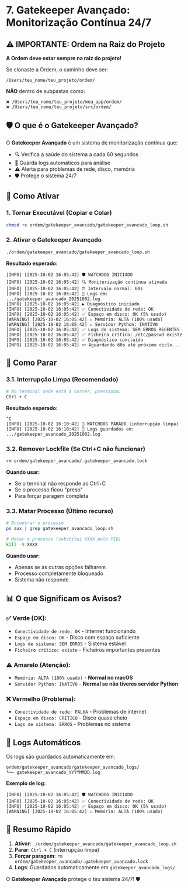 # 7. Gatekeeper Avançado: Monitorização Contínua 24/7

## ⚠️ IMPORTANTE: Ordem na Raiz do Projeto

**A Ordem deve estar sempre na raiz do projeto!** 

Se clonaste a Ordem, o caminho deve ser:
```
/Users/teu_nome/teu_projeto/ordem/
```

**NÃO** dentro de subpastas como:
```
❌ /Users/teu_nome/teu_projeto/meu_app/ordem/
❌ /Users/teu_nome/teu_projeto/src/ordem/
```

## 🛡️ O que é o Gatekeeper Avançado?

O **Gatekeeper Avançado** é um sistema de monitorização contínua que:
- 🔍 Verifica a saúde do sistema a cada 60 segundos
- 📝 Guarda logs automáticos para análise
- ⚠️ Alerta para problemas de rede, disco, memória
- 🛡️ Protege o sistema 24/7

## 🚀 Como Ativar

### 1. Tornar Executável (Copiar e Colar)
```bash
chmod +x ordem/gatekeeper_avancado/gatekeeper_avancado_loop.sh
```

### 2. Ativar o Gatekeeper Avançado
```bash
./ordem/gatekeeper_avancado/gatekeeper_avancado_loop.sh
```

**Resultado esperado:**
```
[INFO] [2025-10-02 16:05:42] 🛡️ WATCHDOG INICIADO
[INFO] [2025-10-02 16:05:42] 🔍 Monitorização contínua ativada
[INFO] [2025-10-02 16:05:42] ⏰ Intervalo normal: 60s
[INFO] [2025-10-02 16:05:42] 📝 Logs em: .../gatekeeper_avancado_20251002.log
[INFO] [2025-10-02 16:05:42] ▶️ Diagnóstico iniciado
[INFO] [2025-10-02 16:05:42] ✅ Conectividade de rede: OK
[INFO] [2025-10-02 16:05:42] ✅ Espaço em disco: OK (5% usado)
[WARNING] [2025-10-02 16:05:42] ⚠️ Memória: ALTA (100% usado)
[WARNING] [2025-10-02 16:05:42] ⚠️ Servidor Python: INATIVO
[INFO] [2025-10-02 16:05:42] ✅ Logs de sistema: SEM ERROS RECENTES
[INFO] [2025-10-02 16:05:42] ✅ Ficheiro crítico: /etc/passwd existe
[INFO] [2025-10-02 16:05:42] ✅ Diagnóstico concluído
[INFO] [2025-10-02 16:05:42] 💤 Aguardando 60s até próximo ciclo...
```

## 🛑 Como Parar

### 3.1. Interrupção Limpa (Recomendado)
```bash
# No terminal onde está a correr, pressiona:
Ctrl + C
```

**Resultado esperado:**
```
^C
[INFO] [2025-10-02 16:10:42] 🛑 WATCHDOG PARADO (interrupção limpa)
[INFO] [2025-10-02 16:10:42] 📝 Logs guardados em: .../gatekeeper_avancado_20251002.log
```

### 3.2. Remover Lockfile (Se Ctrl+C não funcionar)
```bash
rm ordem/gatekeeper_avancado/.gatekeeper_avancado.lock
```

**Quando usar:**
- Se o terminal não responde ao Ctrl+C
- Se o processo ficou "preso"
- Para forçar paragem completa

### 3.3. Matar Processo (Último recurso)
```bash
# Encontrar o processo
ps aux | grep gatekeeper_avancado_loop.sh

# Matar o processo (substitui XXXX pelo PID)
kill -9 XXXX
```

**Quando usar:**
- Apenas se as outras opções falharem
- Processo completamente bloqueado
- Sistema não responde

## 📊 O que Significam os Avisos?

### ✅ **Verde (OK):**
- `Conectividade de rede: OK` - Internet funcionando
- `Espaço em disco: OK` - Disco com espaço suficiente
- `Logs de sistema: SEM ERROS` - Sistema estável
- `Ficheiro crítico: existe` - Ficheiros importantes presentes

### ⚠️ **Amarelo (Atenção):**
- `Memória: ALTA (100% usado)` - **Normal no macOS**
- `Servidor Python: INATIVO` - **Normal se não tiveres servidor Python**

### ❌ **Vermelho (Problema):**
- `Conectividade de rede: FALHA` - Problemas de internet
- `Espaço em disco: CRÍTICO` - Disco quase cheio
- `Logs de sistema: ERROS` - Problemas no sistema

## 📝 Logs Automáticos

Os logs são guardados automaticamente em:
```
ordem/gatekeeper_avancado/gatekeeper_avancado_logs/
└── gatekeeper_avancado_YYYYMMDD.log
```

**Exemplo de log:**
```
[INFO] [2025-10-02 16:05:42] 🛡️ WATCHDOG INICIADO
[INFO] [2025-10-02 16:05:42] ✅ Conectividade de rede: OK
[INFO] [2025-10-02 16:05:42] ✅ Espaço em disco: OK (5% usado)
[WARNING] [2025-10-02 16:05:42] ⚠️ Memória: ALTA (100% usado)
```

## 🎯 Resumo Rápido

1. **Ativar**: `./ordem/gatekeeper_avancado/gatekeeper_avancado_loop.sh`
2. **Parar**: `Ctrl + C` (interrupção limpa)
3. **Forçar paragem**: `rm ordem/gatekeeper_avancado/.gatekeeper_avancado.lock`
4. **Logs**: Guardados automaticamente em `gatekeeper_avancado_logs/`

O **Gatekeeper Avançado** protege o teu sistema 24/7! 🛡️
